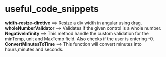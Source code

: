 # useful_code_snippets

**width-resize-dirctive** ==> Resize a div width in angular using drag. <br />
**wholeNumberValidator** ==> Validates if the given control is a whole number. <br />
**NegativeInfinity** ==> This method handle the custom validation for the minTemp, unit and MaxTemp field. Also checks if the user is entering -0. <br />
**ConvertMinutesToTime** ==> This function will convert minutes into hours,minutes and seconds.
